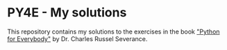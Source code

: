 # PY4E - My solutions

This repository contains my solutions to the exercises in the book ["Python for Everybody"](https://www.py4e.com/book) by Dr. Charles Russel Severance.
